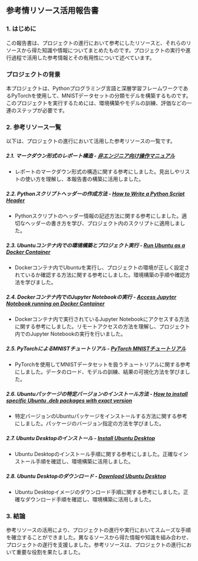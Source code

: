<!-- omit in toc -->
## 参考情リソース活用報告書

### 1. はじめに

この報告書は、プロジェクトの進行において参考にしたリソースと、それらのリソースから得た知識や情報についてまとめたものです。プロジェクトの実行や進行過程で活用した参考情報とその有用性について述べています。

### プロジェクトの背景

本プロジェクトは、Pythonプログラミング言語と深層学習フレームワークであるPyTorchを使用して、MNISTデータセットの分類モデルを構築するものです。このプロジェクトを実行するためには、環境構築やモデルの訓練、評価などの一連のステップが必要です。

### 2. 参考リソース一覧

以下は、プロジェクトの進行において活用した参考リソースの一覧です。

##### 2.1. マークダウン形式のレポート構造 - [非エンジニア向け操作マニュアル](https://dev.classmethod.jp/articles/non-97-operation-manual/#toc-8)
  - レポートのマークダウン形式の構造に関する参考にしました。見出しやリストの使い方を理解し、本報告書の構築に活用しました。

##### 2.2. Pythonスクリプトヘッダーの作成方法 - [How to Write a Python Script Header](https://medium.com/@rukavina.andrei/how-to-write-a-python-script-header-51d3cec13731)
  - Pythonスクリプトのヘッダー情報の記述方法に関する参考にしました。適切なヘッダーの書き方を学び、プロジェクト内のスクリプトに適用しました。

##### 2.3. Ubuntuコンテナ内での環境構築とプロジェクト実行 - [Run Ubuntu as a Docker Container](https://www.makeuseof.com/run-ubuntu-as-docker-container/)
  - Dockerコンテナ内でUbuntuを実行し、プロジェクトの環境が正しく設定されているか確認する方法に関する参考にしました。環境構築の手順や確認方法を学びました。

##### 2.4. Dockerコンテナ内でのJupyter Notebookの実行 - [Access Jupyter Notebook running on Docker Container](https://stackoverflow.com/questions/38830610/access-jupyter-notebook-running-on-docker-container)
  - Dockerコンテナ内で実行されているJupyter Notebookにアクセスする方法に関する参考にしました。リモートアクセスの方法を理解し、プロジェクト内でのJupyter Notebookの実行を行いました。

##### 2.5. PyTorchによるMNISTチュートリアル - [PyTorch MNISTチュートリアル](https://nextjournal.com/gkoehler/pytorch-mnist)
  - PyTorchを使用してMNISTデータセットを扱うチュートリアルに関する参考にしました。データのロード、モデルの訓練、結果の可視化方法を学びました。

##### 2.6. Ubuntuパッケージの特定バージョンのインストール方法 - [How to install specific Ubuntu .deb packages with exact version](https://askubuntu.com/questions/92019/how-to-install-specific-ubuntu-deb-packages-with-exact-version)
  - 特定バージョンのUbuntuパッケージをインストールする方法に関する参考にしました。パッケージのバージョン指定の方法を学びました。

##### 2.7. Ubuntu Desktopのインストール - [Install Ubuntu Desktop](https://ubuntu.com/tutorials/install-ubuntu-desktop#1-overview)
  - Ubuntu Desktopのインストール手順に関する参考にしました。正確なインストール手順を確認し、環境構築に活用しました。

##### 2.8. Ubuntu Desktopのダウンロード - [Download Ubuntu Desktop](https://ubuntu.com/download/desktop)
  - Ubuntu Desktopイメージのダウンロード手順に関する参考にしました。正確なダウンロード手順を確認し、環境構築に活用しました。

### 3. 結論

参考リソースの活用により、プロジェクトの進行や実行においてスムーズな手順を確立することができました。異なるソースから得た情報や知識を組み合わせ、プロジェクトの遂行を支援しました。参考リソースは、プロジェクトの進行において重要な役割を果たしました。
